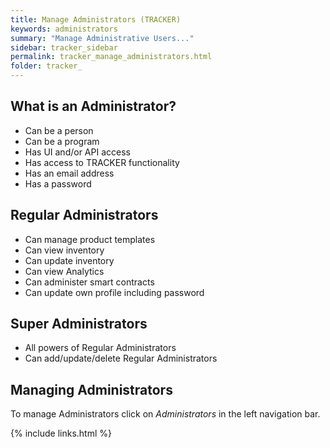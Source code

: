 ```yaml
---
title: Manage Administrators (TRACKER)
keywords: administrators 
summary: "Manage Administrative Users..."
sidebar: tracker_sidebar
permalink: tracker_manage_administrators.html
folder: tracker_
---
```


## What is an Administrator?

* Can be a person 
* Can be a program
* Has UI and/or API access
* Has access to TRACKER functionality
* Has an email address
* Has a password

## Regular Administrators

* Can manage product templates
* Can view inventory 
* Can update inventory 
* Can view Analytics
* Can administer smart contracts
* Can update own profile including password

## Super Administrators

* All powers of Regular Administrators
* Can add/update/delete Regular Administrators


## Managing Administrators 

To manage Administrators click on *Administrators* in the left navigation bar.

{% include links.html %}
